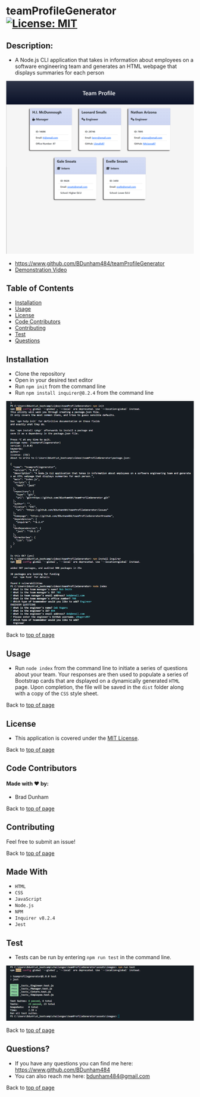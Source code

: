 
# teamProfileGenerator <br>[![License: MIT](https://img.shields.io/badge/License-MIT-yellow.svg)](https://opensource.org/licenses/MIT)


## Description: 

* A Node.js CLI application that takes in information about employees on a software engineering team and generates an HTML webpage that displays summaries for each person

![teamProfileGenerator](./assets/images/team-raising.png)

* <a href='https://www.github.com/BDunham484/teamProfileGenerator'>https://www.github.com/BDunham484/teamProfileGenerator</a>
* <a href='https://www.github.com/BDunham484/teamProfileGenerator/assets/videos/teamProfileGenerator_walkthough'>Demonstration Video</a>

## Table of Contents

- [Installation](#installation)
- [Usage](#usage)
- [License](#license)
- [Code Contributors](#code-contributors)
- [Contributing](#contributing)
- [Test](#test)
- [Questions](#questions)

## Installation

* Clone the repository
*  Open in your desired text editor
*  Run `npm init` from the command line
*  Run `npm install inquirer@8.2.4` from the command line

![teamProfileGenerator](./assets/images/team-install.png)


Back to [top of page](# )

## Usage

* Run `node index` from the command line to initiate a series of questions about your team. Your responses are then used to populate a series of Bootstrap cards that are dsplayed on a dynamically generated `HTML` page. Upon completion, the file will be saved in the `dist` folder along with a copy of the `CSS` style sheet.



Back to [top of page](# )

## License

* This application is covered under the <a href='https://opensource.org/licenses/MIT'>MIT License</a>.

Back to [top of page](# )


## Code Contributors

#### Made with ❤️ by:

* Brad Dunham



Back to [top of page](# )

## Contributing

Feel free to submit an issue!

Back to [top of page](# )

## Made With

* `HTML`
* `CSS`
* `JavaScript`
* `Node.js`
* `NPM`
* `Inquirer v8.2.4`
* `Jest`

## Test

* Tests can be run by entering `npm run test` in the command line.

![teamProfileGenerator](./assets/images/team-tests.png)



Back to [top of page](# )

## Questions?

* If you have any questions you can find me here: <https://www.github.com/BDunham484>
* You can also reach me here: bdunham484@gmail.com

Back to [top of page](# )

    
